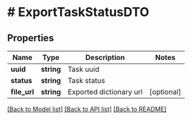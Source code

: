 # # ExportTaskStatusDTO

## Properties

Name | Type | Description | Notes
------------ | ------------- | ------------- | -------------
**uuid** | **string** | Task uuid |
**status** | **string** | Task status |
**file_url** | **string** | Exported dictionary url | [optional]

[[Back to Model list]](../../README.md#models) [[Back to API list]](../../README.md#endpoints) [[Back to README]](../../README.md)
